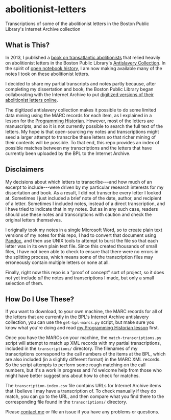 # abolitionist-letters
Transcriptions of some of the abolitionist letters in the Boston Public Library's Internet Archive collection

## What is This?

In 2013, I published a [book on transatlantic abolitionists][book] that relied heavily on abolitionist letters in the Boston Public Library's [Antislavery Collection][bpl]. In the spirit of [open notebook history][onh], I am now making available many of the notes I took on these abolitionist letters.

I decided to share my partial transcripts and notes partly because, after completing my dissertation and book, the Boston Public Library began collaborating with the Internet Archive to put [digitized versions of their abolitionist letters online][bplscas].

The digitized antislavery collection makes it possible to do some limited data mining using the MARC records for each item, as I explained in a lesson for the [Programming Historian][ph]. However, most of the letters are manuscripts, and so it is not currently possible to search the full text of the letters. My hope is that open-sourcing my notes and transcriptions might seed a larger attempt to transcribe these letters so that richer mining of their contents will be possible. To that end, this repo provides an index of possible matches between my transcriptions and the letters that have currently been uploaded by the BPL to the Internet Archive.

[onh]: http://wcm1.web.rice.edu/open-notebook-history.html
[book]: http://www.amazon.com/Problem-Democracy-Slavery-Abolitionists-Transatlantic/dp/0807150185/
[bpl]: https://www.bpl.org/distinction/featured-collections/anti-slavery/
[bplscas]: http://archive.org/details/bplscas/
[ph]: http://programminghistorian.org/lessons/data-mining-the-internet-archive

## Disclaimers

My decisions about which letters to transcribe---and how much of an excerpt to include---were driven by my particular research interests for my dissertation and book. As a result, I did not transcribe every letter I looked at. Sometimes I just included a brief note of the date, author, and recipient of a letter. Sometimes I included notes, instead of a direct transcription, and I have tried to indicate that in my notes. But as in any such case, readers should use these notes and transcriptions with caution and check the original letters themselves. 

I originally took my notes in a single Microsoft Word, so to create plain text versions of my notes for this repo, I had to convert that document using [Pandoc](http://pandoc.org), and then use UNIX tools to attempt to burst the file so that each letter was in its own plain text file. Since this created thousands of small files, I have not been able to check to ensure that there were no errors in the splitting process, which means some of the transcription files may erroneously contain multiple letters or none at all.

Finally, right now this repo is a "proof of concept" sort of project, so it does not yet include *all* the notes and transcriptions I made, but only a small selection of them.

## How Do I Use These?

If you want to download, to your own machine, the MARC records for all of the letters that are currently in the BPL's Internet Archive antislavery collection, you can use the `get-bpl-marcs.py` script, but make sure you know what you're doing and read [my Programming Historian lesson][ph] first.

Once you have the MARCs on your machine, the `match-transcriptions.py` script will attempt to match up XML records with my partial transcriptions, included in the `transcriptions/` directory. The filenames of my transcriptions correspond to the call numbers of the items at the BPL, which are also included (in a slightly different format) in the MARC XML records. So the script attempts to perform some rough matching on the call numbers, but it's a work in progress and I'd welcome help from those who might have better suggestions about how to check for matches.

The `transcription-index.csv` file contains URLs for Internet Archive items that I believe I may have a transcription of. To check manually if they do match, you can go to the URL, and then compare what you find there to the corresponding file found in the `transcriptions/` directory.

Please [contact me](http://wcm1.web.rice.edu) or file an issue if you have any problems or questions.

